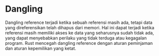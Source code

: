 # Dangling

Dangling reference terjadi ketika sebuah referensi masih ada, tetapi data yang direferensikan telah dihapus dari memori. Hal ini dapat terjadi ketika referensi masih memiliki akses ke data yang seharusnya sudah tidak ada, yang dapat menyebabkan perilaku yang tidak terduga atau kegagalan program. Rust mencegah dangling reference dengan aturan peminjaman dan aturan kepemilikan yang ketat.